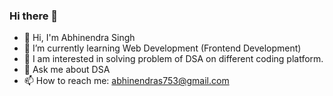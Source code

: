 ### Hi there 👋

- 👋 Hi, I'm Abhinendra Singh
- 🌱 I’m currently learning Web Development (Frontend Development)
- 👀 I am interested in solving problem of DSA on different coding platform.
- 💬 Ask me about DSA
- 📫 How to reach me: abhinendras753@gmail.com
